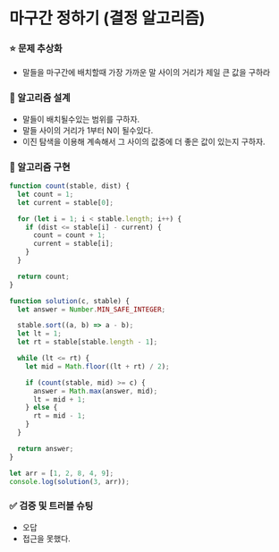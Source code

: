 # 마구간 정하기 (결정 알고리즘)

### ⭐ 문제 추상화

- 말들을 마구간에 배치할때 가장 가까운 말 사이의 거리가 제일 큰 값을 구하라

### 🔧 알고리즘 설계

- 말들이 배치될수있는 범위를 구하자.
- 말들 사이의 거리가 1부터 N이 될수있다.
- 이진 탐색을 이용해 계속해서 그 사이의 값중에 더 좋은 값이 있는지 구하자.

### 🔨 알고리즘 구현

```js
function count(stable, dist) {
  let count = 1;
  let current = stable[0];

  for (let i = 1; i < stable.length; i++) {
    if (dist <= stable[i] - current) {
      count = count + 1;
      current = stable[i];
    }
  }

  return count;
}

function solution(c, stable) {
  let answer = Number.MIN_SAFE_INTEGER;

  stable.sort((a, b) => a - b);
  let lt = 1;
  let rt = stable[stable.length - 1];

  while (lt <= rt) {
    let mid = Math.floor((lt + rt) / 2);

    if (count(stable, mid) >= c) {
      answer = Math.max(answer, mid);
      lt = mid + 1;
    } else {
      rt = mid - 1;
    }
  }

  return answer;
}

let arr = [1, 2, 8, 4, 9];
console.log(solution(3, arr));
```

### ✅ 검증 및 트러블 슈팅

- 오답
- 접근을 못했다.
